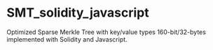 # SMT_solidity_javascript
Optimized Sparse Merkle Tree with key/value types 160-bit/32-bytes implemented with Solidity and Javascript.
